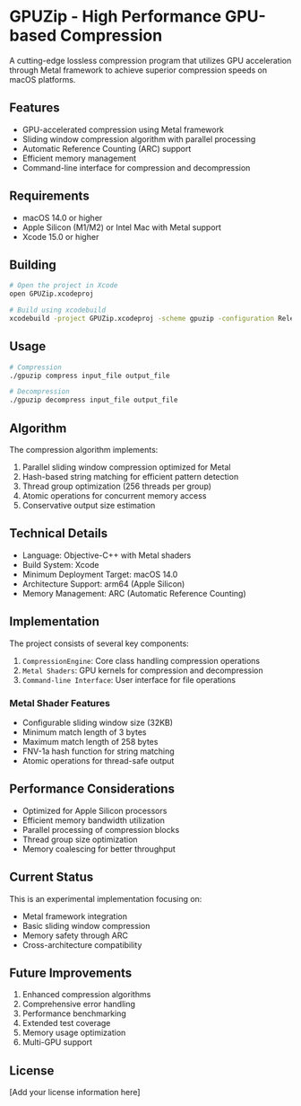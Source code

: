 # GPUZip - High Performance GPU-based Compression

A cutting-edge lossless compression program that utilizes GPU acceleration through Metal framework to achieve superior compression speeds on macOS platforms.

## Features
- GPU-accelerated compression using Metal framework
- Sliding window compression algorithm with parallel processing
- Automatic Reference Counting (ARC) support
- Efficient memory management
- Command-line interface for compression and decompression

## Requirements
- macOS 14.0 or higher
- Apple Silicon (M1/M2) or Intel Mac with Metal support
- Xcode 15.0 or higher

## Building
```bash
# Open the project in Xcode
open GPUZip.xcodeproj

# Build using xcodebuild
xcodebuild -project GPUZip.xcodeproj -scheme gpuzip -configuration Release
```

## Usage
```bash
# Compression
./gpuzip compress input_file output_file

# Decompression
./gpuzip decompress input_file output_file
```

## Algorithm
The compression algorithm implements:
1. Parallel sliding window compression optimized for Metal
2. Hash-based string matching for efficient pattern detection
3. Thread group optimization (256 threads per group)
4. Atomic operations for concurrent memory access
5. Conservative output size estimation

## Technical Details
- Language: Objective-C++ with Metal shaders
- Build System: Xcode
- Minimum Deployment Target: macOS 14.0
- Architecture Support: arm64 (Apple Silicon)
- Memory Management: ARC (Automatic Reference Counting)

## Implementation
The project consists of several key components:
1. `CompressionEngine`: Core class handling compression operations
2. `Metal Shaders`: GPU kernels for compression and decompression
3. `Command-line Interface`: User interface for file operations

### Metal Shader Features
- Configurable sliding window size (32KB)
- Minimum match length of 3 bytes
- Maximum match length of 258 bytes
- FNV-1a hash function for string matching
- Atomic operations for thread-safe output

## Performance Considerations
- Optimized for Apple Silicon processors
- Efficient memory bandwidth utilization
- Parallel processing of compression blocks
- Thread group size optimization
- Memory coalescing for better throughput

## Current Status
This is an experimental implementation focusing on:
- Metal framework integration
- Basic sliding window compression
- Memory safety through ARC
- Cross-architecture compatibility

## Future Improvements
1. Enhanced compression algorithms
2. Comprehensive error handling
3. Performance benchmarking
4. Extended test coverage
5. Memory usage optimization
6. Multi-GPU support

## License
[Add your license information here]
